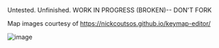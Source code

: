 Untested. Unfinished. WORK IN PROGRESS (BROKEN)-- DON'T FORK

Map images courtesy of https://nickcoutsos.github.io/keymap-editor/

![image](https://github.com/user-attachments/assets/7839fdae-ce55-400f-9364-7543e0f0979d)




